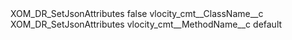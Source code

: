 <?xml version="1.0" encoding="UTF-8"?>
<CustomMetadata xmlns="http://soap.sforce.com/2006/04/metadata" xmlns:xsi="http://www.w3.org/2001/XMLSchema-instance" xmlns:xsd="http://www.w3.org/2001/XMLSchema">
    <label>XOM_DR_SetJsonAttributes</label>
    <protected>false</protected>
    <values>
        <field>vlocity_cmt__ClassName__c</field>
        <value xsi:type="xsd:string">XOM_DR_SetJsonAttributes</value>
    </values>
    <values>
        <field>vlocity_cmt__MethodName__c</field>
        <value xsi:type="xsd:string">default</value>
    </values>
</CustomMetadata>
